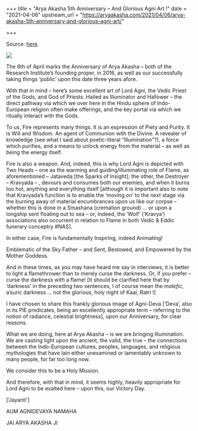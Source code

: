 +++
title = "Arya Akasha 5th Anniversary – And Glorious Agni Art !"
date = "2021-04-06"
upstream_url = "https://aryaakasha.com/2021/04/06/arya-akasha-5th-anniversary-and-glorious-agni-art/"

+++

Source: [here](https://aryaakasha.com/2021/04/06/arya-akasha-5th-anniversary-and-glorious-agni-art/).

![](https://aryaakasha.files.wordpress.com/2021/04/167907904_10165008545305574_3125014913805572386_n.jpg?w=1024)

The 6th of April marks the Anniversary of Arya Akasha – both of the Research Institute’s founding proper, in 2016, as well as our successfully taking things ‘public’ upon this date three years afore.

With that in mind – here’s some excellent art of Lord Agni, the Vedic Priest of the Gods, and God of Priests. Hailed as Illuminator and Hallower – the direct pathway via which we over here in the Hindu sphere of Indo-European religion often make offerings, and the key portal via which we ritually interact with the Gods.

To us, Fire represents many things. It is an expression of Piety and Purity. It is Will and Wisdom. An agent of Communion with the Divine. A revealer of knowledge (see what I said about poetic-literal “Illumination”?), a force which purifies, and a means to unlock energy from the material – as well as being the energy itself.

Fire is also a weapon. And, indeed, this is why Lord Agni is depicted with Two Heads – one as the warming and guiding/illuminating role of Flame, as aforementioned – Jataveda \[the Sparks of Insight\]; the other, the Destroyer – Kravyada – , devours and consumes both our enemies, and when it burns too hot, anything and everything itself \[although it is important also to note that Kravyada’s function is to enable the ‘moving on’ to the next stage via the burning away of material encumbrances upon us like our corpse – whether this is done in a Smashana (cremation ground) … or upon a longship sent floating out to sea – or, indeed, the ‘Wolf’ (‘Kravya’) associations also occurrent in relation to Flame in both Vedic & Eddic funerary conceptry #NAS\].

In either case, Fire is fundamentally Inspiring, indeed Animating!

Emblematic of the Sky Father – and Sent, Bestowed, and Empowered by the Mother Goddess.

And in these times, as you may have heard me say in interviews, it is better to light a flamethrower than to merely curse the darkness. Or, if you prefer – curse the darkness *with* a flame! \[It should be clarified here that by ‘darkness’ in the preceding two sentences, I of course mean the *malefic*, a’suric darkness … not the glorious, holy night of Kaal, Ratri !\]

I have chosen to share this frankly glorious image of Agni-Deva \[‘Deva’, also in its PIE predicates, being an excellently appropriate term – referring to the notion of radiance, celestial brightness\], upon our Anniversary, for clear reasons.

What we are doing, here at Arya Akasha – is we are bringing Illumination. We are casting light upon the ancient, the valid, the true – the connections between the Indo-European cultures, peoples, languages, and religious mythologies that have lain either unexamined or lamentably unknown to many people, for far too long now.

We consider this to be a Holy Mission.

And therefore, with that in mind, it seems highly, heavily appropriate for Lord Agni to be exalted here – upon this, our Victory Day.

\[‘Jayanti’\]

AUM AGNIDEVAYA NAMAHA

JAI ARYA AKASHA JI